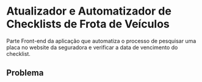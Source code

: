 # Atualizador e Automatizador de Checklists de Frota de Veículos

Parte Front-end da aplicação que automatiza o processo de pesquisar uma placa no website da seguradora e verificar a data de vencimento do checklist.

## Problema


